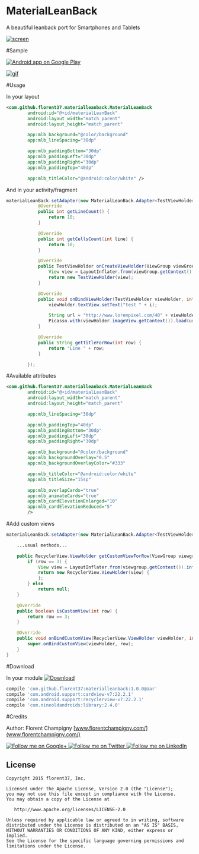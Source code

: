 # MaterialLeanBack

A beautiful leanback port for Smartphones and Tablets

[![screen](https://raw.githubusercontent.com/florent37/MaterialLeanBack/master/screens/sample_small.png)](https://www.youtube.com/watch?v=iZzPR0gsWhE&feature)

#Sample

<a href="https://play.google.com/store/apps/details?id=com.github.florent37.materialtextfield.sample">
  <img alt="Android app on Google Play" src="https://developer.android.com/images/brand/en_app_rgb_wo_45.png" />
</a>

[![gif](https://raw.githubusercontent.com/florent37/MaterialLeanBack/master/screens/sample_2.gif)](https://www.youtube.com/watch?v=iZzPR0gsWhE&feature)

#Usage

In your layout

```xml
<com.github.florent37.materialleanback.MaterialLeanBack
        android:id="@+id/materialLeanBack"
        android:layout_width="match_parent"
        android:layout_height="match_parent"

        app:mlb_background="@color/background"
        app:mlb_lineSpacing="30dp"

        app:mlb_paddingBottom="30dp"
        app:mlb_paddingLeft="30dp"
        app:mlb_paddingRight="30dp"
        app:mlb_paddingTop="40dp"

        app:mlb_titleColor="@android:color/white" />
```

And in your activity/fragment

```java
materialLeanBack.setAdapter(new MaterialLeanBack.Adapter<TestViewHolder>() {
            @Override
            public int getLineCount() {
                return 10;
            }

            @Override
            public int getCellsCount(int line) {
                return 10;
            }

            @Override
            public TestViewHolder onCreateViewHolder(ViewGroup viewGroup, int line) {
                View view = LayoutInflater.from(viewGroup.getContext()).inflate(R.layout.cell_test, viewGroup, false);
                return new TestViewHolder(view);
            }

            @Override
            public void onBindViewHolder(TestViewHolder viewHolder, int i) {
                viewHolder.textView.setText("test " + i);

                String url = "http://www.lorempixel.com/40" + viewHolder.row + "/40" + viewHolder.cell + "/";
                Picasso.with(viewHolder.imageView.getContext()).load(url).into(viewHolder.imageView);
            }

            @Override
            public String getTitleForRow(int row) {
                return "Line " + row;
            }

        });
```

#Available attributes

```xml
<com.github.florent37.materialleanback.MaterialLeanBack
        android:id="@+id/materialLeanBack"
        android:layout_width="match_parent"
        android:layout_height="match_parent"

        app:mlb_lineSpacing="30dp"

        app:mlb_paddingTop="40dp"
        app:mlb_paddingBottom="30dp"
        app:mlb_paddingLeft="30dp"
        app:mlb_paddingRight="30dp"

        app:mlb_background="@color/background"
        app:mlb_backgroundOverlay="0.5"
        app:mlb_backgroundOverlayColor="#333"

        app:mlb_titleColor="@android:color/white"
        app:mlb_titleSize="15sp"

        app:mlb_overlapCards="true"
        app:mlb_animateCards="true"
        app:mlb_cardElevationEnlarged="10"
        app:mlb_cardElevationReduced="5"
        />
```

#Add custom views

```java
materialLeanBack.setAdapter(new MaterialLeanBack.Adapter<TestViewHolder>() {

    ...usual methods...

    public RecyclerView.ViewHolder getCustomViewForRow(ViewGroup viewgroup, int row) {
        if (row == 3) {
            View view = LayoutInflater.from(viewgroup.getContext()).inflate(R.layout.header, viewgroup, false);
            return new RecyclerView.ViewHolder(view) {
            };
        } else
            return null;
    }

    @Override
    public boolean isCustomView(int row) {
        return row == 3;
    }

    @Override
    public void onBindCustomView(RecyclerView.ViewHolder viewHolder, int row) {
        super.onBindCustomView(viewHolder, row);
    }
}
```

#Download

In your module [![Download](https://api.bintray.com/packages/florent37/maven/MaterialLeanBack/images/download.svg)](https://bintray.com/florent37/maven/MaterialLeanBack/_latestVersion)
```groovy
compile 'com.github.florent37:materialleanback:1.0.0@aar'
compile 'com.android.support:cardview-v7:22.2.1'
compile 'com.android.support:recyclerview-v7:22.2.1'
compile 'com.nineoldandroids:library:2.4.0'
```

#Credits

Author: Florent Champigny [www.florentchampigny.com/](www.florentchampigny.com/)

<a href="https://plus.google.com/+florentchampigny">
  <img alt="Follow me on Google+"
       src="https://raw.githubusercontent.com/florent37/DaVinci/master/mobile/src/main/res/drawable-hdpi/gplus.png" />
</a>
<a href="https://twitter.com/florent_champ">
  <img alt="Follow me on Twitter"
       src="https://raw.githubusercontent.com/florent37/DaVinci/master/mobile/src/main/res/drawable-hdpi/twitter.png" />
</a>
<a href="https://www.linkedin.com/profile/view?id=297860624">
  <img alt="Follow me on LinkedIn"
       src="https://raw.githubusercontent.com/florent37/DaVinci/master/mobile/src/main/res/drawable-hdpi/linkedin.png" />
</a>


License
--------

    Copyright 2015 florent37, Inc.

    Licensed under the Apache License, Version 2.0 (the "License");
    you may not use this file except in compliance with the License.
    You may obtain a copy of the License at

       http://www.apache.org/licenses/LICENSE-2.0

    Unless required by applicable law or agreed to in writing, software
    distributed under the License is distributed on an "AS IS" BASIS,
    WITHOUT WARRANTIES OR CONDITIONS OF ANY KIND, either express or implied.
    See the License for the specific language governing permissions and
    limitations under the License.

